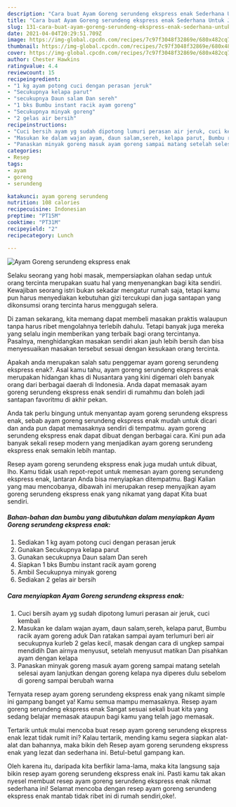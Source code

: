 ```yaml
---
description: "Cara buat Ayam Goreng serundeng ekspress enak Sederhana Untuk Jualan"
title: "Cara buat Ayam Goreng serundeng ekspress enak Sederhana Untuk Jualan"
slug: 131-cara-buat-ayam-goreng-serundeng-ekspress-enak-sederhana-untuk-jualan
date: 2021-04-04T20:29:51.709Z
image: https://img-global.cpcdn.com/recipes/7c97f3048f32869e/680x482cq70/ayam-goreng-serundeng-ekspress-enak-foto-resep-utama.jpg
thumbnail: https://img-global.cpcdn.com/recipes/7c97f3048f32869e/680x482cq70/ayam-goreng-serundeng-ekspress-enak-foto-resep-utama.jpg
cover: https://img-global.cpcdn.com/recipes/7c97f3048f32869e/680x482cq70/ayam-goreng-serundeng-ekspress-enak-foto-resep-utama.jpg
author: Chester Hawkins
ratingvalue: 4.4
reviewcount: 15
recipeingredient:
- "1 kg ayam potong cuci dengan perasan jeruk"
- "Secukupnya kelapa parut"
- "secukupnya Daun salam Dan sereh"
- "1 bks Bumbu instant racik ayam goreng"
- "Secukupnya minyak goreng"
- "2 gelas air bersih"
recipeinstructions:
- "Cuci bersih ayam yg sudah dipotong lumuri perasan air jeruk, cuci kembali"
- "Masukan ke dalam wajan ayam, daun salam,sereh, kelapa parut, Bumbu racik ayam goreng aduk Dan ratakan sampai ayam terlumuri beri air secukupnya kurleb 2 gelas kecil, masak dengan cara di ungkep sampai mendidih Dan airnya menyusut, setelah menyusut matikan Dan pisahkan ayam dengan kelapa"
- "Panaskan minyak goreng masuk ayam goreng sampai matang setelah selesai ayam lanjutkan dengan goreng kelapa nya diperes dulu sebelom di goreng sampai berubah warna"
categories:
- Resep
tags:
- ayam
- goreng
- serundeng

katakunci: ayam goreng serundeng 
nutrition: 108 calories
recipecuisine: Indonesian
preptime: "PT15M"
cooktime: "PT31M"
recipeyield: "2"
recipecategory: Lunch

---
```



![Ayam Goreng serundeng ekspress enak](https://img-global.cpcdn.com/recipes/7c97f3048f32869e/680x482cq70/ayam-goreng-serundeng-ekspress-enak-foto-resep-utama.jpg)

Selaku seorang yang hobi masak, mempersiapkan olahan sedap untuk orang tercinta merupakan suatu hal yang menyenangkan bagi kita sendiri. Kewajiban seorang istri bukan sekadar mengatur rumah saja, tetapi kamu pun harus menyediakan kebutuhan gizi tercukupi dan juga santapan yang dikonsumsi orang tercinta harus menggugah selera.

Di zaman  sekarang, kita memang dapat membeli masakan praktis walaupun tanpa harus ribet mengolahnya terlebih dahulu. Tetapi banyak juga mereka yang selalu ingin memberikan yang terbaik bagi orang tercintanya. Pasalnya, menghidangkan masakan sendiri akan jauh lebih bersih dan bisa menyesuaikan masakan tersebut sesuai dengan kesukaan orang tercinta. 



Apakah anda merupakan salah satu penggemar ayam goreng serundeng ekspress enak?. Asal kamu tahu, ayam goreng serundeng ekspress enak merupakan hidangan khas di Nusantara yang kini digemari oleh banyak orang dari berbagai daerah di Indonesia. Anda dapat memasak ayam goreng serundeng ekspress enak sendiri di rumahmu dan boleh jadi santapan favoritmu di akhir pekan.

Anda tak perlu bingung untuk menyantap ayam goreng serundeng ekspress enak, sebab ayam goreng serundeng ekspress enak mudah untuk dicari dan anda pun dapat memasaknya sendiri di tempatmu. ayam goreng serundeng ekspress enak dapat dibuat dengan berbagai cara. Kini pun ada banyak sekali resep modern yang menjadikan ayam goreng serundeng ekspress enak semakin lebih mantap.

Resep ayam goreng serundeng ekspress enak juga mudah untuk dibuat, lho. Kamu tidak usah repot-repot untuk memesan ayam goreng serundeng ekspress enak, lantaran Anda bisa menyiapkan ditempatmu. Bagi Kalian yang mau mencobanya, dibawah ini merupakan resep menyajikan ayam goreng serundeng ekspress enak yang nikamat yang dapat Kita buat sendiri.

<!--inarticleads1-->

##### Bahan-bahan dan bumbu yang dibutuhkan dalam menyiapkan Ayam Goreng serundeng ekspress enak:

1. Sediakan 1 kg ayam potong cuci dengan perasan jeruk
1. Gunakan Secukupnya kelapa parut
1. Gunakan secukupnya Daun salam Dan sereh
1. Siapkan 1 bks Bumbu instant racik ayam goreng
1. Ambil Secukupnya minyak goreng
1. Sediakan 2 gelas air bersih




<!--inarticleads2-->

##### Cara menyiapkan Ayam Goreng serundeng ekspress enak:

1. Cuci bersih ayam yg sudah dipotong lumuri perasan air jeruk, cuci kembali
1. Masukan ke dalam wajan ayam, daun salam,sereh, kelapa parut, Bumbu racik ayam goreng aduk Dan ratakan sampai ayam terlumuri beri air secukupnya kurleb 2 gelas kecil, masak dengan cara di ungkep sampai mendidih Dan airnya menyusut, setelah menyusut matikan Dan pisahkan ayam dengan kelapa
1. Panaskan minyak goreng masuk ayam goreng sampai matang setelah selesai ayam lanjutkan dengan goreng kelapa nya diperes dulu sebelom di goreng sampai berubah warna




Ternyata resep ayam goreng serundeng ekspress enak yang nikamt simple ini gampang banget ya! Kamu semua mampu memasaknya. Resep ayam goreng serundeng ekspress enak Sangat sesuai sekali buat kita yang sedang belajar memasak ataupun bagi kamu yang telah jago memasak.

Tertarik untuk mulai mencoba buat resep ayam goreng serundeng ekspress enak lezat tidak rumit ini? Kalau tertarik, mending kamu segera siapkan alat-alat dan bahannya, maka bikin deh Resep ayam goreng serundeng ekspress enak yang lezat dan sederhana ini. Betul-betul gampang kan. 

Oleh karena itu, daripada kita berfikir lama-lama, maka kita langsung saja bikin resep ayam goreng serundeng ekspress enak ini. Pasti kamu tak akan nyesel membuat resep ayam goreng serundeng ekspress enak nikmat sederhana ini! Selamat mencoba dengan resep ayam goreng serundeng ekspress enak mantab tidak ribet ini di rumah sendiri,oke!.

